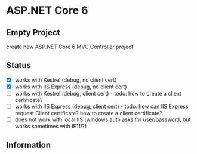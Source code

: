 # ASP.NET Core 6

## Empty Project

create new ASP.NET Core 6 MVC Controller project

## Status

 - [x] works with Kestrel (debug, no client cert)
 - [x] works with IIS Express (debug, no client cert)
 - [ ] works with Kestrel (debug, client cert)      - todo: how to create a client certificate?
 - [ ] works with IIS Express (debug, client cert)  - todo: how can IIS Express request Client certificate? how to create a client certificate?
 - [ ] does not work with local IIS (windows auth asks for user/password, but works sometimes with IE11!?)

## Information


